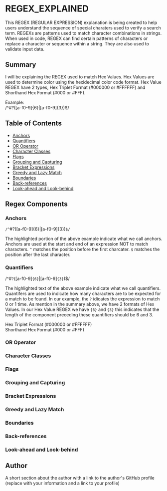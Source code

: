 # REGEX_EXPLAINED

This REGEX (REGULAR EXPRESSION) explanation is being created to help users understand the sequence of special charaters used to verify a search term. REGEXs are patterns used to match character combinations in strings. When used in code, REGEX can find certain patterns of characters or replace a character or sequence within a string. They are also used to validate input data.

## Summary

I will be explaining the REGEX used to match Hex Values. Hex Values are used to determine color using the hexidecimal color code format. Hex Value REGEX have 2 types, Hex Triplet Format (#000000 or #FFFFFF) and Shorthand Hex Format (#000 or #FFF).

Example:    
/^#?([a-f0-9]{6}|[a-f0-9]{3})$/

## Table of Contents

- [Anchors](#anchors)
- [Quantifiers](#quantifiers)
- [OR Operator](#or-operator)
- [Character Classes](#character-classes)
- [Flags](#flags)
- [Grouping and Capturing](#grouping-and-capturing)
- [Bracket Expressions](#bracket-expressions)
- [Greedy and Lazy Match](#greedy-and-lazy-match)
- [Boundaries](#boundaries)
- [Back-references](#back-references)
- [Look-ahead and Look-behind](#look-ahead-and-look-behind)

## Regex Components

### Anchors
`/^`#?([a-f0-9]{6}|[a-f0-9]{3})`$/`

The highlighted portion of the above example indicate what we call anchors. Anchors are used at the start and end of an expression NOT to match characters. `^` matches the position before the first charcater. `$` matches the position after the last character.

### Quantifiers
/^#`?`([a-f0-9]`{6}`|[a-f0-9]`{3}`)$/

The highlighted text of the above example indicate what we call quantifiers. Quantifers are used to indicate how many characters are to be expected for a match to be found. In our example, the `?` idicates the expression to match 0 or 1 time. As mention in the summary above, we have 2 formats of Hex Values. In our Hex Value REGEX we have `{6}` and `{3}` this indicates that the length of the component preceding these quantifiers should be 6 and 3.

Hex Triplet Format (#000000 or #FFFFFF)<br />
Shorthand Hex Format (#000 or #FFF)


### OR Operator

### Character Classes

### Flags

### Grouping and Capturing

### Bracket Expressions

### Greedy and Lazy Match

### Boundaries

### Back-references

### Look-ahead and Look-behind

## Author

A short section about the author with a link to the author's GitHub profile (replace with your information and a link to your profile)
